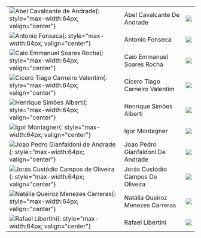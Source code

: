 |                                                                                                                                      |                                   |                                                        |
|:-------------------------------------------------------------------------------------------------------------------------------------|:----------------------------------|:-------------------------------------------------------|
| ![Abel Cavalcante de Andrade](https://avatars.githubusercontent.com/u/38321332?v=4){: style="max-width:64px; valign="center"}        | Abel Cavalcante De Andrade        | [![](css/github.png)](http://github.com/FidyBack )     |
| ![Antonio Fonseca](https://avatars.githubusercontent.com/u/49568529?v=4){: style="max-width:64px; valign="center"}                   | Antonio Fonseca                   | [![](css/github.png)](http://github.com/antonioarf)    |
| ![Caio Emmanuel Soares Rocha](https://avatars.githubusercontent.com/u/87953966?v=4){: style="max-width:64px; valign="center"}        | Caio Emmanuel Soares Rocha        | [![](css/github.png)](http://github.com/cemmanuelsr)   |
| ![Cicero Tiago Carneiro Valentim](https://avatars.githubusercontent.com/u/49568618?v=4){: style="max-width:64px; valign="center"}    | Cicero Tiago Carneiro Valentim    | [![](css/github.png)](http://github.com/cicerotcv)     |
| ![Henrique Simões Alberti](https://avatars.githubusercontent.com/u/76076260?v=4){: style="max-width:64px; valign="center"}           | Henrique Simões Alberti           | [![](css/github.png)](http://github.com/hsalberti)     |
| ![Igor Montagner](https://avatars.githubusercontent.com/u/221446?v=4){: style="max-width:64px; valign="center"}                      | Igor Montagner                    | [![](css/github.png)](http://github.com/igordsm)       |
| ![Joao Pedro Gianfaldoni de Andrade](https://avatars.githubusercontent.com/u/49215007?v=4){: style="max-width:64px; valign="center"} | Joao Pedro Gianfaldoni De Andrade | [![](css/github.png)](http://github.com/jpgianfaldoni) |
| ![Jorás Custódio Campos de Oliveira](https://avatars.githubusercontent.com/u/43121361?v=4){: style="max-width:64px; valign="center"} | Jorás Custódio Campos De Oliveira | [![](css/github.png)](http://github.com/JorasOliveira) |
| ![Natália Queiroz Menezes Carreras](https://avatars.githubusercontent.com/u/62567966?v=4){: style="max-width:64px; valign="center"}  | Natália Queiroz Menezes Carreras  | [![](css/github.png)](http://github.com/nataliaqmc)    |
| ![Rafael Libertini](https://avatars.githubusercontent.com/u/37517265?v=4){: style="max-width:64px; valign="center"}                  | Rafael Libertini                  | [![](css/github.png)](http://github.com/rafikli)       |